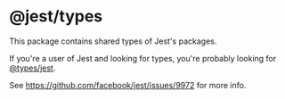 # @jest/types

This package contains shared types of Jest's packages.

If you're a user of Jest and looking for types, you're probably looking for [@types/jest](https://www.npmjs.com/package/@types/jest).

See https://github.com/facebook/jest/issues/9972 for more info.

